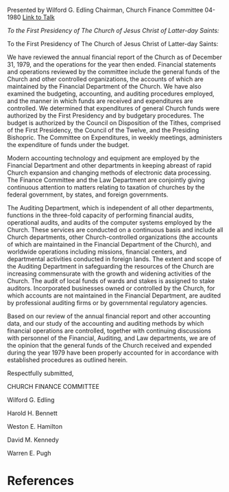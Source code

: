 Presented by Wilford G. Edling
Chairman, Church Finance Committee
04-1980
[Link to Talk](https://www.churchofjesuschrist.org/study/general-conference/1980/04/church-finance-committee-report?lang=eng)

_To the First Presidency of The Church of Jesus Christ of Latter-day Saints:_

To the First Presidency of The Church of Jesus Christ of Latter-day Saints:





We have reviewed the annual financial report of the Church as of December 31, 1979, and the operations for the year then ended. Financial statements and operations reviewed by the committee include the general funds of the Church and other controlled organizations, the accounts of which are maintained by the Financial Department of the Church. We have also examined the budgeting, accounting, and auditing procedures employed, and the manner in which funds are received and expenditures are controlled. We determined that expenditures of general Church funds were authorized by the First Presidency and by budgetary procedures. The budget is authorized by the Council on Disposition of the Tithes, comprised of the First Presidency, the Council of the Twelve, and the Presiding Bishopric. The Committee on Expenditures, in weekly meetings, administers the expenditure of funds under the budget.

Modern accounting technology and equipment are employed by the Financial Department and other departments in keeping abreast of rapid Church expansion and changing methods of electronic data processing. The Finance Committee and the Law Department are conjointly giving continuous attention to matters relating to taxation of churches by the federal government, by states, and foreign governments.

The Auditing Department, which is independent of all other departments, functions in the three-fold capacity of performing financial audits, operational audits, and audits of the computer systems employed by the Church. These services are conducted on a continuous basis and include all Church departments, other Church-controlled organizations (the accounts of which are maintained in the Financial Department of the Church), and worldwide operations including missions, financial centers, and departmental activities conducted in foreign lands. The extent and scope of the Auditing Department in safeguarding the resources of the Church are increasing commensurate with the growth and widening activities of the Church. The audit of local funds of wards and stakes is assigned to stake auditors. Incorporated businesses owned or controlled by the Church, for which accounts are not maintained in the Financial Department, are audited by professional auditing firms or by governmental regulatory agencies.

Based on our review of the annual financial report and other accounting data, and our study of the accounting and auditing methods by which financial operations are controlled, together with continuing discussions with personnel of the Financial, Auditing, and Law departments, we are of the opinion that the general funds of the Church received and expended during the year 1979 have been properly accounted for in accordance with established procedures as outlined herein.



Respectfully submitted,

CHURCH FINANCE COMMITTEE

Wilford G. Edling

Harold H. Bennett

Weston E. Hamilton

David M. Kennedy

Warren E. Pugh

# References
